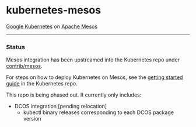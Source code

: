 kubernetes-mesos
================

[Google Kubernetes](https://github.com/GoogleCloudPlatform/kubernetes) on [Apache Mesos](http://mesos.apache.org/)

----------------

### Status

Mesos integration has been upstreamed into the Kubernetes repo under [contrib/mesos](https://github.com/GoogleCloudPlatform/kubernetes/tree/master/contrib/mesos).

For steps on how to deploy Kubernetes on Mesos, see the [getting started guide](https://github.com/GoogleCloudPlatform/kubernetes/blob/master/docs/getting-started-guides/mesos.md) in the Kubernetes repo.

This repo is being phased out. It currently only includes:
- DCOS integration [pending relocation]
  - kubectl binary releases corresponding to each DCOS package version
